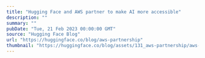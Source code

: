 ```yaml
---
title: "Hugging Face and AWS partner to make AI more accessible"
description: ""
summary: ""
pubDate: "Tue, 21 Feb 2023 00:00:00 GMT"
source: "Hugging Face Blog"
url: "https://huggingface.co/blog/aws-partnership"
thumbnail: "https://huggingface.co/blog/assets/131_aws-partnership/aws-partnership-thumbnail.png"
---
```


